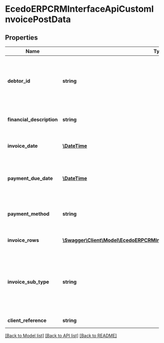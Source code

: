 # EcedoERPCRMInterfaceApiCustomInvoicePostData

## Properties
Name | Type | Description | Notes
------------ | ------------- | ------------- | -------------
**debtor_id** | **string** | Optionele Guid waarmee gespecificeerd kan worden voor welke (contract)debiteur deze factuur moet worden aangemaakt. Als deze variabele niet wordt meegegeven wordt de hoofddebiteur van de klant gebruikt. | [optional] 
**financial_description** | **string** | De financiële omschrijving van de factuur. Dit is o.a. zichtbaar in de omschrijving van een automatische incasso. | [optional] 
**invoice_date** | [**\DateTime**](\DateTime.md) | Optionele factuurdatum. Als deze datum niet wordt meegegeven wordt automatisch vandaag gebruikt. | [optional] 
**payment_due_date** | [**\DateTime**](\DateTime.md) | Optionele vervaldatum van de factuur. Als deze niet wordt meegegeven wordt deze automatisch gebaseerd op de factuurdatum en de betaaltermijn van de klant. | [optional] 
**payment_method** | **string** | Optionele betaalmethode voor deze factuur. Als deze variabele niet wordt meegegeven wordt automatisch de betaalmethode van de debiteur geselecteerd. | [optional] 
**invoice_rows** | [**\Swagger\Client\Model\EcedoERPCRMInterfaceApiCustomInvoiceRowPostData[]**](EcedoERPCRMInterfaceApiCustomInvoiceRowPostData.md) | Een lijst van factuurregels. Zie de specificatie van het het object voor meer informatie. | [optional] 
**invoice_sub_type** | **string** | Optioneel factuur-subtype. Als deze niet wordt meegegeven wordt de waarde &#x60;InvoiceSubTypes.Custom_General&#x60; gebruikt. Door een specifiek subtype te gebruiken kan afgeweken worden in bijvoorbeeld de factuur-opmaak. Alleen InvoiceSubTypes met prefix &#39;Custom_&#39; zijn toegestaan. | [optional] 
**client_reference** | **string** | Optioneel Eigen referentie naar deze factuur | [optional] 

[[Back to Model list]](../README.md#documentation-for-models) [[Back to API list]](../README.md#documentation-for-api-endpoints) [[Back to README]](../README.md)


